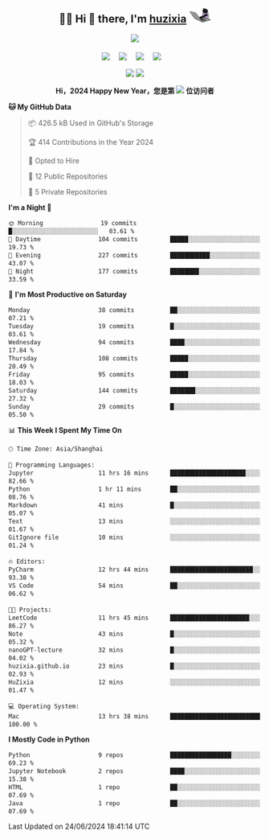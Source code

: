 <div align="center">

## :woman_technologist: Hi 👋 there, I'm [huzixia](https://huzixia.github.io/) <img height="30" src="images/work.gif" />

  <!-- dynamic typing effect 动态打字效果 -->
  <div>
    <a href="https://huzixia.github.io/">
      <img src="https://readme-typing-svg.demolab.com?font=Fira+Code&pause=1000&width=435&lines=console.log(%22Hello%2C%20World%22);胡同学祝您心想事成!&center=true&size=27" />
    </a>
  </div>

  <div>&nbsp;</div>

  <!-- profile logo 个人资料徽标 -->
  <div>
    <a href="https://huzixia.github.io/"><img src="https://img.shields.io/badge/Website-博客-orange" /></a>&emsp;
    <a href="https://www.zhihu.com/people/hu-zi-xia-91"><img src="https://img.shields.io/badge/ZhiHu-知乎-blue" /></a>&emsp;
    <a href="https://twitter.com/zixia80631/"><img src="https://img.shields.io/badge/Twitter-推特-black" /></a>&emsp;
    <a href="https://github.com/HuZixia/Text2Video/assets/38995480/244e64be-3dc4-46bb-8aff-523d8a235a1e"><img src="https://img.shields.io/badge/WeChat-微信-07c160" /></a>&emsp;

  </div>

[//]: # (### Github Stats)

 <p>
   <img src="https://github-readme-stats.vercel.app/api?username=HuZixia&rank_icon=github&theme=react&border_color=61dafb&hide_border=true" />
   <img src="https://github-readme-stats.vercel.app/api/top-langs/?username=HuZixia&hide=c%23,powershell,Mathematica,Ruby,Objective-C,Objective-C%2b%2b,Cuda&title_color=61dafb&text_color=ffffff&icon_color=61dafb&bg_color=20232a&langs_count=8&layout=compact&border_color=61dafb&hide_border=true&size_weight=0.5&count_weight=0.5" />
 </p>

</div>

<div align="center"><b>Hi，2024 Happy New Year，您是第 <img src="https://profile-counter.glitch.me/HuZixia/count.svg"></img> 位访问者</b></div>


[//]: # (*   Github Stats)
[//]: # (![Top Langs]&#40;https://github-readme-stats.vercel.app/api/top-langs/?username=HuZixia\&layout=compact&#41;)
[//]: # (![HuZixia's GitHub stats]&#40;https://github-readme-stats.vercel.app/api?username=HuZixia\&rank_icon=github&theme=tokyonight&#41;)


<!--START_SECTION:waka-->
**🐱 My GitHub Data** 

> 📦 426.5 kB Used in GitHub's Storage 
 > 
> 🏆 414 Contributions in the Year 2024
 > 
> 💼 Opted to Hire
 > 
> 📜 12 Public Repositories 
 > 
> 🔑 5 Private Repositories 
 > 
**I'm a Night 🦉** 

```text
🌞 Morning                19 commits          █░░░░░░░░░░░░░░░░░░░░░░░░   03.61 % 
🌆 Daytime                104 commits         █████░░░░░░░░░░░░░░░░░░░░   19.73 % 
🌃 Evening                227 commits         ███████████░░░░░░░░░░░░░░   43.07 % 
🌙 Night                  177 commits         ████████░░░░░░░░░░░░░░░░░   33.59 % 
```
📅 **I'm Most Productive on Saturday** 

```text
Monday                   38 commits          ██░░░░░░░░░░░░░░░░░░░░░░░   07.21 % 
Tuesday                  19 commits          █░░░░░░░░░░░░░░░░░░░░░░░░   03.61 % 
Wednesday                94 commits          ████░░░░░░░░░░░░░░░░░░░░░   17.84 % 
Thursday                 108 commits         █████░░░░░░░░░░░░░░░░░░░░   20.49 % 
Friday                   95 commits          █████░░░░░░░░░░░░░░░░░░░░   18.03 % 
Saturday                 144 commits         ███████░░░░░░░░░░░░░░░░░░   27.32 % 
Sunday                   29 commits          █░░░░░░░░░░░░░░░░░░░░░░░░   05.50 % 
```


📊 **This Week I Spent My Time On** 

```text
🕑︎ Time Zone: Asia/Shanghai

💬 Programming Languages: 
Jupyter                  11 hrs 16 mins      █████████████████████░░░░   82.66 % 
Python                   1 hr 11 mins        ██░░░░░░░░░░░░░░░░░░░░░░░   08.76 % 
Markdown                 41 mins             █░░░░░░░░░░░░░░░░░░░░░░░░   05.07 % 
Text                     13 mins             ░░░░░░░░░░░░░░░░░░░░░░░░░   01.67 % 
GitIgnore file           10 mins             ░░░░░░░░░░░░░░░░░░░░░░░░░   01.24 % 

🔥 Editors: 
PyCharm                  12 hrs 44 mins      ███████████████████████░░   93.38 % 
VS Code                  54 mins             ██░░░░░░░░░░░░░░░░░░░░░░░   06.62 % 

🐱‍💻 Projects: 
LeetCode                 11 hrs 45 mins      ██████████████████████░░░   86.27 % 
Note                     43 mins             █░░░░░░░░░░░░░░░░░░░░░░░░   05.32 % 
nanoGPT-lecture          32 mins             █░░░░░░░░░░░░░░░░░░░░░░░░   04.02 % 
huzixia.github.io        23 mins             █░░░░░░░░░░░░░░░░░░░░░░░░   02.93 % 
HuZixia                  12 mins             ░░░░░░░░░░░░░░░░░░░░░░░░░   01.47 % 

💻 Operating System: 
Mac                      13 hrs 38 mins      █████████████████████████   100.00 % 
```

**I Mostly Code in Python** 

```text
Python                   9 repos             █████████████████░░░░░░░░   69.23 % 
Jupyter Notebook         2 repos             ████░░░░░░░░░░░░░░░░░░░░░   15.38 % 
HTML                     1 repo              ██░░░░░░░░░░░░░░░░░░░░░░░   07.69 % 
Java                     1 repo              ██░░░░░░░░░░░░░░░░░░░░░░░   07.69 % 
```




 Last Updated on 24/06/2024 18:41:14 UTC
<!--END_SECTION:waka-->


<!--
**HuZixia/HuZixia** is a ✨ _special_ ✨ repository because its `README.md` (this file) appears on your GitHub profile.

Here are some ideas to get you started:

- 🔭 I’m currently working on ...
- 🌱 I’m currently learning ...
- 👯 I’m looking to collaborate on ...
- 🤔 I’m looking for help with ...
- 💬 Ask me about ...
- 📫 How to reach me: ...
- 😄 Pronouns: ...
- ⚡ Fun fact: ...
-->

